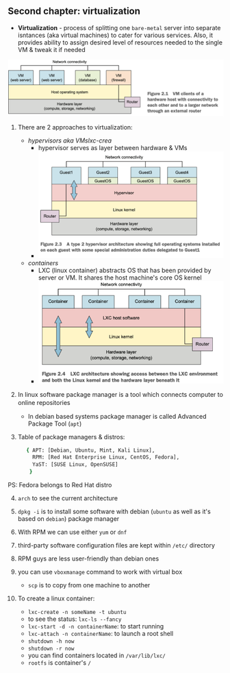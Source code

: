 <h2>Second chapter: virtualization</h2>

 - **Virtualization** - process of splitting one `bare-metal` server into separate isntances (aka virtual machines) to cater for various services. Also, it provides ability to assign desired level of resources needed to the single VM & tweak it if needed

 ![Alt text](image_folder/virtualization_example.png)

 1. There are 2 approaches to virtualization:
 	- <i>hypervisors aka VMslxc-crea</i>
 		- hypervisor serves as layer between hardware & VMs
 		- ![Alt text](image_folder/hypervisors.png)
 	- <i>containers</i>
 		- LXC (linux container) abstracts OS that has been provided by server or VM. It shares the host machine's core OS kernel
 		- ![Alt text](image_folder/containers.png)

 2. In linux software package manager is a tool which connects computer to online repositories　　
 	- In debian based systems package manager is called Advanced Package Tool (`apt`)
 
 3. Table of package managers & distros:
```bash
 	  { APT: [Debian, Ubuntu, Mint, Kali Linux],
 		RPM: [Red Hat Enterprise Linux, CentOS, Fedora],
 		YaST: [SUSE Linux, OpenSUSE]
 	   }
```
PS: Fedora belongs to Red Hat distro 

4. `arch` to see the current architecture  
5. `dpkg -i` is to install some software with debian (`ubuntu` as well as it's based on `debian`) package manager
6. With RPM we can use either `yum` or `dnf`
7. third-party software configuration files are kept within `/etc/` directory

8. RPM guys are less user-friendly than debian ones

9. you can use `vboxmanage` command to work with virtual box
	* `scp` is to copy from one machine to another

10. To create a linux container: 
	* `lxc-create -n someName -t ubuntu`
	* to see the status: `lxc-ls --fancy`
	* `lxc-start -d -n containerName`: to start running
	* `lxc-attach -n containerName`: to launch a root shell
	* `shutdown -h now`
	* `shutdown -r now`

	- you can find containers located in `/var/lib/lxc/`
	- `rootfs` is container's `/`
